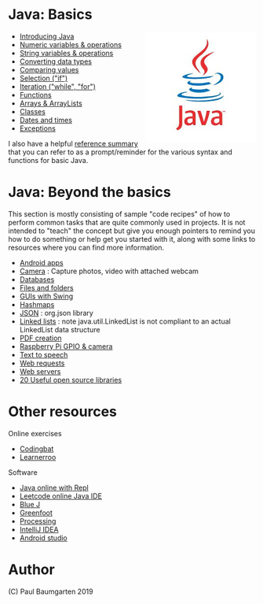 # Java: Basics

<img src="img/java-logo.jpg" style="float:right">

* [Introducing Java](01-intro.md)
* [Numeric variables & operations](02-numbers.md)
* [String variables & operations](03-strings.md)
* [Converting data types](04-casting.md)
* [Comparing values](05-comparing.md)
* [Selection ("if")](06-selection.md)
* [Iteration ("while", "for")](07-iteration.md)
* [Functions](08-functions.md)
* [Arrays & ArrayLists](09-arrays.md)
* [Classes](java-classes.md)
* [Dates and times](java-datetime.md)
* [Exceptions](java-exceptions.md)

I also have a helpful [reference summary](java-reference-summary.md) that you can refer to as a prompt/reminder for the various syntax and functions for basic Java.

# Java: Beyond the basics

This section is mostly consisting of sample "code recipes" of how to perform common tasks that are quite commonly used in projects. It is not intended to "teach" the concept but give you enough pointers to remind you how to do something or help get you started with it, along with some links to resources where you can find more information.

* [Android apps](android.md)
* [Camera](http://webcam-capture.sarxos.pl/) : Capture photos, video with attached webcam
* [Databases](databases.md)
* [Files and folders](files-and-folders.md)
* [GUIs with Swing](swing.md)
* [Hashmaps](hashmaps.md)
* [JSON](json-data.md) : org.json library
* [Linked lists](linkedlists.md) : note java.util.LinkedList is not compliant to an actual LinkedList data structure
* [PDF creation](pdf.md)
* [Raspberry Pi GPIO & camera](raspberrypi.md)
* [Text to speech](speech.md)
* [Web requests](webrequests.md)
* [Web servers](jetty.md)
* [20 Useful open source libraries](https://dzone.com/articles/20-useful-open-source-libraries-for-java-programme)

# Other resources

Online exercises

* [Codingbat](https://codingbat.com/java)
* [Learnerroo](https://www.learneroo.com/modules/11)

Software

* [Java online with Repl](https://repl.it/languages/java)
* [Leetcode online Java IDE](https://leetcode.com/playground/new)
* [Blue J](http://www.bluej.org)
* [Greenfoot](https://www.greenfoot.org)
* [Processing](http://www.processing.org)
* [IntelliJ IDEA](https://www.jetbrains.com/idea/)
* [Android studio](https://developer.android.com/studio/index.html)

# Author

(C) Paul Baumgarten 2019
